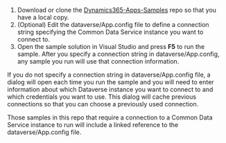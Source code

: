 1. Download or clone the [Dynamics365-Apps-Samples](https://github.com/microsoft/Dynamics365-Apps-Samples) repo so that you have a local copy.
2. (Optional) Edit the dataverse/App.config file to define a connection string specifying the Common Data Service instance you want to connect to.
3. Open the sample solution in Visual Studio and press **F5** to run the sample. After you specify a connection string in dataverse/App.config, any sample you run will use that connection information.

If you do not specify a connection string in dataverse/App.config file, a dialog will open each time you run the sample and you will need to enter information about which Dataverse instance you want to connect to and which credentials you want to use. This dialog will cache previous connections so that you can choose a previously used connection.

Those samples in this repo that require a connection to a Common Data Service instance to run will include a linked reference to the dataverse/App.config file.

